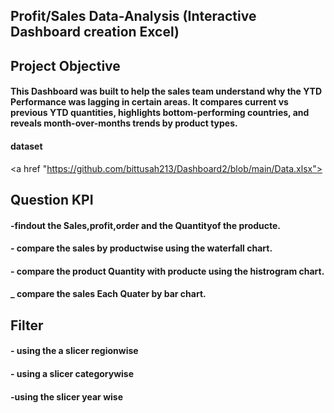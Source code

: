 ## Profit/Sales Data-Analysis (Interactive Dashboard creation Excel)
## Project Objective
#### This Dashboard was built to help the sales team understand why the YTD Performance was lagging in certain areas. It compares current vs previous YTD quantities, highlights bottom-performing countries, and reveals month-over-months trends by product types.

#### dataset
<a href "https://github.com/bittusah213/Dashboard2/blob/main/Data.xlsx"><a/>
## Question KPI
#### -findout the Sales,profit,order and the Quantityof the producte.
#### - compare the sales by productwise using the waterfall chart.
#### - compare the product Quantity with producte using the histrogram chart.
#### _ compare the sales Each Quater by bar chart.
## Filter 
#### - using the a slicer regionwise 
#### - using a slicer categorywise
#### -using the slicer year wise




